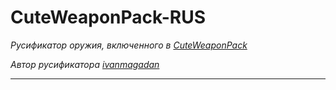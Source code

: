 # CuteWeaponPack-RUS

*Русификатор оружия, включенного в [CuteWeaponPack](https://steamcommunity.com/groups/ScrNBalance/discussions/6/1696049513783762669/)*

*Автор русификатора [ivanmagadan](https://steamcommunity.com/id/ivanmagadan/)*

---
